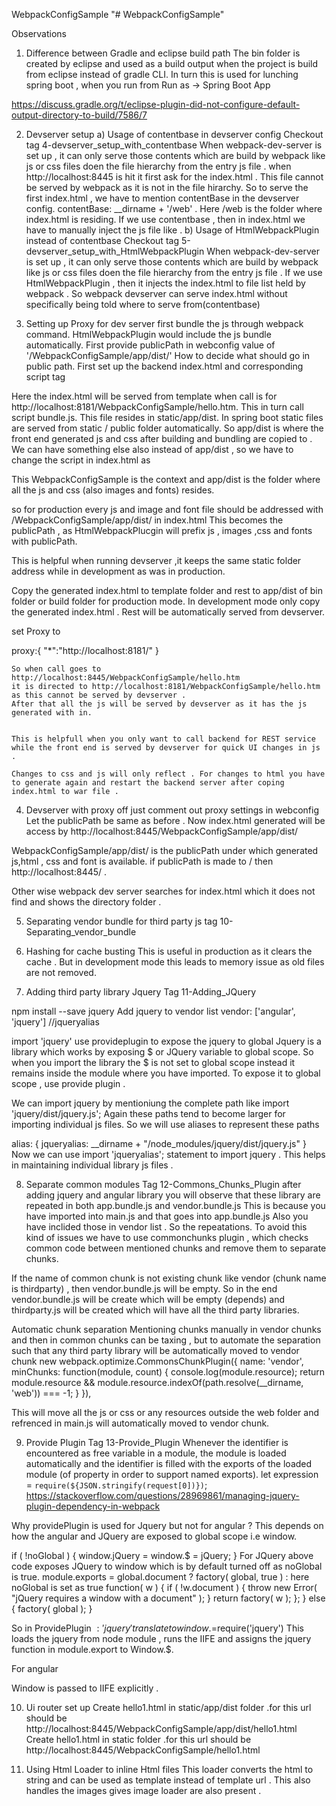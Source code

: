 WebpackConfigSample
"# WebpackConfigSample" 

Observations 

1. Difference between Gradle and eclipse build path
The bin folder is created by eclipse and used as a build output when the project is build from eclipse instead of gradle CLI.
In turn this is used for lunching spring boot , when you run from Run as -> Spring Boot App

https://discuss.gradle.org/t/eclipse-plugin-did-not-configure-default-output-directory-to-build/7586/7

2. Devserver setup
 a) Usage of contentbase in devserver config
 Checkout tag 4-devserver_setup_with_contentbase
		When webpack-dev-server is set up , it can only serve those contents which are build by webpack like js or
		 css files doen the file hierarchy from the entry js file .
		when http://localhost:8445 is hit it first ask for the index.html .
		 This file cannot be served by webpack as it is not in the file hirarchy.
		So to serve the first index.html , we have to mention contentBase in the devserver config.
		contentBase: __dirname + '/web' . Here /web is the folder where index.html is residing.
		If we use contentbase , then in index.html we have to manually inject the js file like <script src="js/bundle.js"></script>.
b) Usage of HtmlWebpackPlugin instead of contentbase
Checkout tag 5-devserver_setup_with_HtmlWebpackPlugin
When webpack-dev-server is set up , it can only serve those contents which are build by webpack like js or
		 css files doen the file hierarchy from the entry js file .
		 If we use HtmlWebpackPlugin , then it injects the index.html to file list held by webpack .
		 So webpack devserver can serve index.html without specifically being told where to serve from(contentbase)


3) Setting up Proxy for dev server
first bundle the js through webpack command.
HtmlWebpackPlugin would include the js bundle automatically.
First provide publicPath in webconfig value of '/WebpackConfigSample/app/dist/'
How to decide what should go in public path.
First set up the backend index.html and corresponding script tag 
 <script type="text/javascript" src="/WebpackConfigSample/app/dist/js/bundle.js"></script></body>
Here the index.html will be served from template when call is for http://localhost:8181/WebpackConfigSample/hello.htm.
This in turn call script bundle.js.
This file resides in static/app/dist.
In spring boot static files are served from static / public folder automatically.
So app/dist is where the front end generated js and css after building and bundling are copied to .
We can have something else also instead of app/dist , so  we have to change the script in index.html <script type="text/javascript" src="/WebpackConfigSample/app/dist/js/bundle.js"></script></body> as <script type="text/javascript" src="/WebpackConfigSample/otherFolder/bundle.js"></script></body>

This WebpackConfigSample is the context and app/dist is the folder where all the js and css (also images and fonts) resides.

so for production every js and image and font file should be addressed with  /WebpackConfigSample/app/dist/ in index.html
This becomes the publicPath , as HtmlWebpackPlucgin will prefix js , images ,css and fonts with publicPath.

This is helpful when running devserver ,it keeps the same static folder address while in development as was in production.

Copy the generated index.html to template folder and rest to app/dist of bin folder or build folder  for production mode.
In development mode only copy the generated index.html .
Rest will be automatically served from devserver.

set Proxy to 

proxy:{
      "*":"http://localhost:8181/"
    } 
    
    So when call goes to http://localhost:8445/WebpackConfigSample/hello.htm 
    it is directed to http://localhost:8181/WebpackConfigSample/hello.htm as this cannot be served by devserver .
    After that all the js will be served by devserver as it has the js generated with in.
    
    
    This is helpfull when you only want to call backend for REST service while the front end is served by devserver for quick UI changes in js .
    
    Changes to css and js will only reflect . For changes to html you have to generate again and restart the backend server after coping index.html to war file .
  
  4) Devserver with proxy off
  just comment out proxy settings in webconfig
  Let the publicPath be same as before .
  Now index.html generated will be access by http://localhost:8445/WebpackConfigSample/app/dist/
  
  WebpackConfigSample/app/dist/ is the publicPath under which generated js,html , css and font is available.
  if publicPath is made to / then http://localhost:8445/ .
  
  Other wise webpack dev server searches for index.html which it does not find and shows the directory folder .

5) Separating vendor bundle for third party js
tag 10-Separating_vendor_bundle

6) Hashing for cache busting 
This is useful in production as it clears the cache .
But in development mode this leads to memory issue as old files are not removed.

7) Adding third party library Jquery
Tag 11-Adding_JQuery

npm install --save jquery
Add jquery to vendor list  vendor: ['angular', 'jquery'] //jqueryalias

import 'jquery'
use provideplugin to expose the jquery to global
Jquery is a library which works by exposing $ or JQuery variable to global scope.
So when you import the library the $ is not set to global scope instead it remains inside the module where you have imported.
To expose it to global scope , use provide plugin .

We can import jquery by mentioniung the complete path like import 'jquery/dist/jquery.js';
Again these paths tend to become larger for importing individual js files.
So we will use aliases to represent these paths 

alias: {
      jqueryalias: __dirname + "/node_modules/jquery/dist/jquery.js"
    }
Now we can use import 'jqueryalias'; statement to import jquery . This helps in maintaining individual library js files .

8) Separate common modules
Tag 12-Commons_Chunks_Plugin
after adding jquery and angular library you will observe that these library are repeated in both app.bundle.js and vendor.bundle.js
This is because you have imported into main.js and that goes into app.bundle.js
Also you have inclided those in vendor list .
So the repeatations.
To avoid this kind of issues we have to use commonchunks plugin , which checks common code between mentioned chunks and remove them to separate chunks.

If the name of common chunk is not existing chunk like vendor (chunk name is thirdparty) , then vendor.bundle.js will be empty.
So in the end vendor.bundle.js will be create which will be empty (depends) and thirdparty.js will be created which will have all the third party libraries.

Automatic chunk separation
Mentioning chunks manually in vendor chunks and then in common chunks can be taxing , but to automate the separation such that any third party library will be automatically moved to vendor chunk
 new webpack.optimize.CommonsChunkPlugin({
              name: 'vendor',
              minChunks: function(module, count) {
                console.log(module.resource);
                  return module.resource && module.resource.indexOf(path.resolve(__dirname, 'web')) === -1;
              }
          }),
          
          
  This will move all the js or css or any resources outside the web folder and refrenced in main.js will automatically moved to vendor chunk.  
  
  9) Provide Plugin
  Tag 13-Provide_Plugin
  Whenever the identifier is encountered as free variable in a module, the module is loaded automatically 
    and the identifier is filled with the exports of the loaded module (of property in order to support named exports).
   let expression = `require(${JSON.stringify(request[0])})`;
   https://stackoverflow.com/questions/28969861/managing-jquery-plugin-dependency-in-webpack      
   
   Why providePlugin is used for Jquery but not for angular ?
   This depends on how the angular and JQuery are exposed to global scope i.e window.
  
   if ( !noGlobal ) {
		window.jQuery = window.$ = jQuery;
	}
	 For JQuery above code exposes JQuery to window which is by default turned off as noGlobal is true.
	module.exports = global.document ?
			factory( global, true ) :  here noGlobal is set as true 
			function( w ) {
				if ( !w.document ) {
					throw new Error( "jQuery requires a window with a document" );
				}
				return factory( w );
			};
	} else {
		factory( global );
	}
 
 So in ProvidePlugin 
 $:'jquery'  translate to window.$=require('jquery')
 This loads the jquery from node module , runs the IIFE and assigns the jquery function in module.export to Window.$.
 
 
 
 For angular
 
 Window is passed to IIFE explicitly .
 
 10) Ui router set up 
 Create hello1.html in static/app/dist folder .for this url should be http://localhost:8445/WebpackConfigSample/app/dist/hello1.html
 Create hello1.html in static folder .for this url should be http://localhost:8445/WebpackConfigSample/hello1.html
 
 11) Using Html Loader to inline Html files
 This loader converts the html to string and can be used as template instead of template url .
 This also handles the images gives image loader are also present .